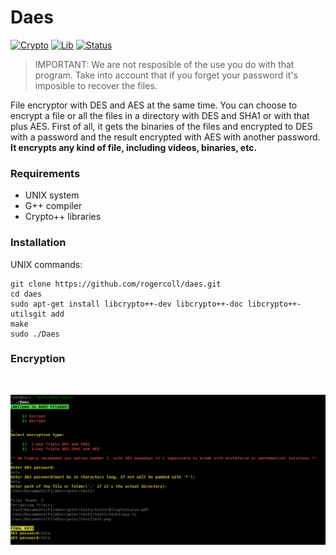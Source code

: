 # Daes

[![Crypto][aes-image]][aes-url]
[![Lib][lib-image]][lib-url]
[![Status][status-image]][status-url]



> IMPORTANT: We are not resposible of the use you do with that program. Take into account that if you forget your password it's imposible to recover the files. 


File encryptor with DES and AES at the same time. You can choose to encrypt a file or all the files in a directory with DES and SHA1 or with that plus AES. 
First of all, it gets the binaries of the files and encrypted to DES with a password and the result encrypted with AES with another password. **It encrypts any kind of file, including videos, binaries, etc.**	


### Requirements

- UNIX system
- G++ compiler
- Crypto++ libraries

### Installation

UNIX commands:
```
git clone https://github.com/rogercoll/daes.git
cd daes
sudo apt-get install libcrypto++-dev libcrypto++-doc libcrypto++-utilsgit add
make
sudo ./Daes
```
### Encryption
<br>
<p align="center">
  <img src="/test/test2.png"/>
</p>


<!-- Markdown link & img dfn's -->
[aes-image]: https://img.shields.io/badge/Crypto-AES-red.svg?style=for-the-badge
[aes-url]: https://en.wikipedia.org/wiki/Advanced_Encryption_Standard
[lib-image]: https://img.shields.io/badge/Lib-Crypto%2B%2B-orange.svg?style=for-the-badge
[lib-url]: https://www.cryptopp.com/
[status-image]: https://img.shields.io/badge/Status-200-brightgreen.svg?style=for-the-badge
[status-url]: http://www.cplusplus.com/

